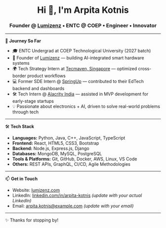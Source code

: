 <h1 align="center">Hi 👋, I'm Arpita Kotnis</h1>
<h3 align="center">
  Founder @ <a href="https://lumizenz.com" target="_blank">Lumizenz</a> • ENTC @ COEP • Engineer • Innovator
</h3>

---

🚀 **Journey So Far**

- 🎓 ENTC Undergrad at COEP Technological University (2027 batch)  
- 🧠 Founder of [Lumizenz](https://lumizenz.com) — building AI-integrated smart hardware systems  
- 🌍 Tech Strategy Intern at <a href="https://tecmaven.sg" target="_blank">Tecmaven, Singapore</a> — optimized cross-border product workflows  
- 💻 Former SDE Intern @ [SpringUp](https://springup.in) — contributed to their EdTech backend and dashboards  
- 🛠️ Tech Intern @ [Alacrity India](https://alacrityindia.com) — assisted in MVP development for early-stage startups  
- 💡 Passionate about electronics + AI, driven to solve real-world problems through tech

---

🛠️ **Tech Stack**

- **Languages:** Python, Java, C++, JavaScript, TypeScript  
- **Frontend:** React, HTML5, CSS3, Bootstrap  
- **Backend:** Node.js, Express.js, Django  
- **Databases:** MongoDB, MySQL, PostgreSQL  
- **Tools & Platforms:** Git, GitHub, Docker, AWS, Linux, VS Code  
- **Others:** REST APIs, GraphQL, CI/CD, Agile Methodologies

---

📫 **Get in Touch**

- Website: [lumizenz.com](https://lumizenz.com)  
- LinkedIn: [linkedin.com/in/arpita-kotnis](https://linkedin.com/in/arpita-kotnis) *(update with your actual LinkedIn)*  
- Email: arpita.kotnis@example.com *(update with your email)*

---

✨ Thanks for stopping by!
